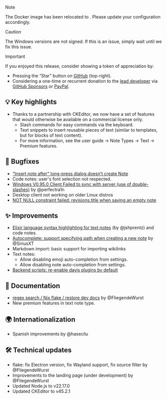 > [!NOTE]
> The Docker image has been relocated to . Please update your configuration accordingly.

> [!CAUTION]
> The Windows versions are not signed. If this is an issue, simply wait until we fix this issue.

> [!IMPORTANT]
> If you enjoyed this release, consider showing a token of appreciation by:
> 
> *   Pressing the “Star” button on [GitHub](https://github.com/TriliumNext/Trilium) (top-right).
> *   Considering a one-time or recurrent donation to the [lead developer](https://github.com/eliandoran) via [GitHub Sponsors](https://github.com/sponsors/eliandoran) or [PayPal](https://paypal.me/eliandoran).

## 💡 Key highlights

*   Thanks to a partnership with CKEditor, we now have a set of features that would otherwise be available on a commercial license only.
    *   Slash commands for easy commands via the keyboard.
    *   Text snippets to insert reusable pieces of text (similar to templates, but for blocks of text content).
    *   For more information, see the user guide → Note Types → Text → Premium features.

## 🐞 Bugfixes

*   [“Insert note after” long-press dialog doesn’t create Note](https://github.com/TriliumNext/Notes/issues/2246)
*   Code notes: user's font selection not respected.
*   [Windows V0.95.0 Client Failed to sync with server (use of double-slashes)](https://github.com/TriliumNext/Notes/issues/2339) by @perfectra1n
*   Desktop client not working on older Linux distros
*   [NOT NULL constraint failed: revisions.title when saving an empty note](https://github.com/TriliumNext/Trilium/issues/6103)

## ✨ Improvements

*   [Elixir language syntax highlighting for text notes](https://github.com/TriliumNext/Notes/pull/2327) (by @jshprentz) and code notes.
*   [Autocomplete: support specifying path when creating a new note](https://github.com/TriliumNext/Notes/pull/2342) by @SiriusXT
*   Markdown import: basic support for importing wikilinks
*   Text notes:
    *   Allow disabling emoji auto-completion from settings.
    *   Allow disabling note auto-completion from settings.
*   [Backend scripts: re-enable dayjs plugins by default](https://github.com/TriliumNext/Trilium/issues/6080)

## 📖 Documentation

*   [regex search / Nix flake / restore dev docs](https://github.com/TriliumNext/Notes/pull/2341) by @FliegendeWurst
*   New premium features in text note type.

## 🌍 Internationalization

*   Spanish improvements by @hasecilu

## 🛠️ Technical updates

*   flake: fix Electron version, fix Wayland support, fix source filter by @FliegendeWurst
*   Improvements to the landing page (under development) by @FliegendeWurst
*   Updated Node.js to v22.17.0
*   Updated CKEditor to v45.2.1
